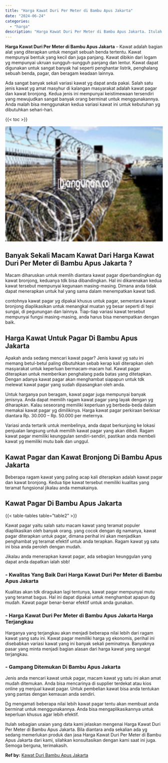 ```yaml
---
title: "Harga Kawat Duri Per Meter di Bambu Apus Jakarta"
date: "2024-06-24"
categories: 
  - "harga"
description: "Harga Kawat Duri Per Meter di Bambu Apus Jakarta. Itulah sebagian uraian yang data kami jelaskan mengenai Harga Kawat Duri Per Meter di Bambu Apus Jakarta. B..."
---
```


**Harga Kawat Duri Per Meter di Bambu Apus Jakarta** – Kawat adalah bagian alat yang diterapkan untuk mengait sebuah benda tertentu. Kawat mempunyai bentuk yang kecil dan juga panjang. Kawat dibikin dari logam yg mempunyai ukruan sungguh-sungguh panjang dan lentur. Kawat dapat digunakan untuk sangat banyak hal seperti penghantar listrik, penghalang sebuah benda, pagar, dan beragam keadaan lainnya.

Ada sangat banyak sekali variasi kawat yg dapat anda pakai. Salah satu jenis kawat yg amat masyhur di kalangan masyarakat adalah kawat pagar dan kawat bronjong. Kedua jenis ini mempunyai keistimewaan tersendiri yang mewujudkan sangat banyak orang berminat untuk menggunakannya. Anda malah bisa menggunakan kedua variasi kawat ini untuk kebutuhan yg dibutuhkan sehari-hari.

{{< toc >}}

![Harga Kawat Duri Per Meter di Bambu Apus Jakarta](/images/jual-kawat-murah43.png)

## Banyak Sekali Macam Kawat Dari Harga Kawat Duri Per Meter di Bambu Apus Jakarta ?

Macam diharuskan untuk memlih diantara kawat pagar diperbandingkan dg kawat bronjong, keduanya tdk bisa dibandingkan. Hal ini dikarenakan kedua kawat tersebut mempunyai kegunaan masing-masing. Dimana anda tidak dapat menerapkan untuk hal yang sama dalam menempatkan kawat tadi.

contohnya kawat pagar yg dipakai khusus untuk pagar, sementara kawat bronjong diaplikasikan untuk menangkal muatan yg besar seperti di tepi sungai, di pegunungan dan lainnya. Tiap-tiap variasi kawat tersebut mempunyai fungsi masing-masing, anda harus bisa menempatkan dengan baik.

## Harga Kawat Untuk Pagar Di Bambu Apus Jakarta

Apakah anda sedang mencari kawat pagar? Jenis kawat yg satu ini memang betul-betul paling dibutuhkan sebab kerap kali diterapkan oleh masyarakat untuk keperluan bermacam-macam hal. Kawat pagar diterapkan untuk memberikan penghalang pada batas yang ditetapkan. Dengan adanya kawat pagar akan menghambat siapapun untuk tdk melewat kawat pagar yang sudah dipasangkan oleh anda.

Untuk harganya pun beragam, kawat pagar juga mempunyai banyak jenisnya. Anda dapat memilih ragam kawat pagar yang layak dengan yg diharapkan. Kalau seseorang memiliki keperluan yg berbeda-beda dalam memakai kawat pagar yg dimilikinya. Harga kawat pagar perkiraan berkisar diantara Rp. 30.000 – Rp. 50.000 per meternya.

Variasi anda tertarik untuk membelinya, anda dapat berkunjung ke lokasi penjualan langsung untuk memilih kawat pagar yang akan dibeli. Ragam kawat pagar memiliki keunggulan sendiri-sendiri, pastikan anda membeli kawat yg memiliki mutu baik dan unggul.

## Kawat Pagar dan Kawat Bronjong Di Bambu Apus Jakarta

Beberapa ragam kawat yang paling acap kali diterapkan adalah kawat pagar dan kawat bronjong. Kedua tipe kawat tersebut memiliki kualitas yang teramat fungsional jikalau anda memakainya.

## Kawat Pagar Di Bambu Apus Jakarta

{{< table-tables table="table2" >}}

Kawat pagar yaitu salah satu macam kawat yang teramat populer diaplikasikan oleh banyak orang. yang cocok dengan dg namanya, kawat pagar diterapkan untuk pagar, dimana perihal ini akan menjadikan penghambat yg teramat efektif untuk anda terapkan. Ragam kawat yg satu ini bisa anda peroleh dengan mudah.

Jikalau anda menerapkan kawat pagar, ada sebagian keunggulan yang dapat anda dapatkan ialah sbb!

### \- Kwalitas Yang Baik Dari Harga Kawat Duri Per Meter di Bambu Apus Jakarta

Kualitas akan tdk diragukan lagi tentunya, kawat pagar mempunyai mutu yang teramat bagus. Hal ini dapat dipakai untuk menghambat apapun dg mudah. Kawat pagar benar-benar efektif untuk anda gunakan.

### \- Harga Kawat Duri Per Meter di Bambu Apus Jakarta Harga Terjangkau

Harganya yang terjangkau akan menjadi beberapa nilai lebih dari ragam kawat yang satu ini. Kawat pagar memiliki harga yg ekonomis, perihal ini disebabkan variasi kawat yang ini banyak sekali peminatnya. Banyaknya pasar yang minta menjadi bagian alasan dari harga kawat yang sangat terjangkau.

### \- Gampang Ditemukan Di Bambu Apus Jakarta

Jenis anda mencari kawat untuk pagar, macam kawat yg satu ini akan amat mudah ditemukan. Anda bisa mencarinya di supplier terdekat atau kios online yg menjual kawat pagar. Untuk pembelian kawat bisa anda tentukan yang pantas dengan kemauan anda sendiri.

Dg mengamati beberapa nilai lebih kawat pagar tentu akan membuat anda berminat untuk menggunakannya. Anda bisa mengaplikasikannya untuk keperluan khusus agar lebih efektif.

Itulah sebagian uraian yang data kami jelaskan mengenai Harga Kawat Duri Per Meter di Bambu Apus Jakarta. Bila diantara anda sekalian ada yg sedang memerlukan produk dan jasa Harga Kawat Duri Per Meter di Bambu Apus Jakarta dari kami, silahkan konsultasikan dengan kami saat ini juga. Semoga berguna, terimakasih.

**Ref by:** [Kawat Duri Bambu Apus Jakarta](https://id.wikipedia.org/wiki/Kawat)
